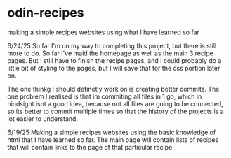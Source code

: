 # odin-recipes
making a simple recipes websites using what I have learned so far

6/24/25
So far I'm on my way to completing this project, but there is still more to do. So far I've maid the homepage as well as the main 3 recipe pages. But I still have to finish the recipe pages, and I could probably do a little bit of styling to the pages, but I will save that for the css portion later on. 

The one thinkg I should definetly work on is creating better commits. The one problem I realised is that im commiting all files in 1 go, which in hindsight isnt a good idea, because not all files are going to be connected, so its better to commit multiple times so that the history of the projects is a lot easier to understand.

6/19/25 
Making a simple recipes websites using the basic knowledge of html that I have learned so far.
The main page will contain lists of recipes that will contain links to the page of that particular recipe.
